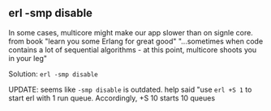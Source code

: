 ## erl -smp disable

In some cases, multicore might make our app slower than on signle core.
from book "learn you some Erlang for great good"
"...sometimes when code contains a lot of sequential algorithms - at this point, multicore shoots you in your leg"

Solution: `erl -smp disable`

UPDATE: seems like `-smp disable` is outdated. help said "use `erl +S 1` to start erl with 1 run queue. Accordingly, +S 10 starts 10 queues
